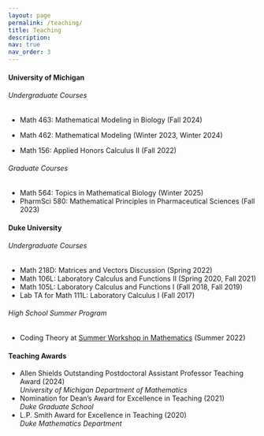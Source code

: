 ```yaml
---
layout: page
permalink: /teaching/
title: Teaching
description:
nav: true
nav_order: 3
---
```


#### University of Michigan

###### Undergraduate Courses

- Math 463: Mathematical Modeling in Biology (Fall 2024)
<!-- [Fall 2024 Syllabus](/assets/pdf/463_syllabus_FA24.pdf) -->
- Math 462: Mathematical Modeling (Winter 2023, Winter 2024)
<!-- [Winter 2023 Syllabus](/assets/pdf/462_syllabus.pdf),&nbsp; [Winter 2023 Teaching Evaluations](/assets/pdf/WN2023_462_evals.pdf),&nbsp; [Winter 2024 Teaching Evaluations](/assets/pdf/WN2024_462_evals.pdf) -->
- Math 156: Applied Honors Calculus II (Fall 2022)
<!-- [Fall 2022 Syllabus](/assets/pdf/156_syllabus.pdf),&nbsp; [Fall 2022 Teaching Evaluations](/assets/pdf/FA2022_156_evals.pdf) -->

###### Graduate Courses

- Math 564: Topics in Mathematical Biology (Winter 2025)
- PharmSci 580: Mathematical Principles in Pharmaceutical Sciences (Fall 2023)
<!-- [Fall 2023 Syllabus](/assets/pdf/580_syllabus.pdf),&nbsp; [Fall 2023 Teaching Evaluations](/assets/pdf/FA2023_580_evals.pdf) -->

#### Duke University

###### Undergraduate Courses

- Math 218D: Matrices and Vectors Discussion (Spring 2022)
- Math 106L: Laboratory Calculus and Functions II (Spring 2020, Fall 2021)
- Math 105L: Laboratory Calculus and Functions I (Fall 2018, Fall 2019)
- Lab TA for Math 111L: Laboratory Calculus I (Fall 2017)

###### High School Summer Program

- Coding Theory at [Summer Workshop in Mathematics](https://sites.duke.edu/swim/) (Summer 2022)

#### Teaching Awards

- Allen Shields Outstanding Postdoctoral Assistant Professor Teaching Award (2024)\
  _University of Michigan Department of Mathematics_
- Nomination for Dean’s Award for Excellence in Teaching (2021)\
  _Duke Graduate School_
- L.P. Smith Award for Excellence in Teaching (2020)\
  _Duke Mathematics Department_
